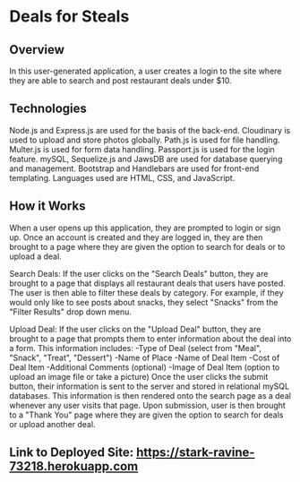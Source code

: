 # Deals for Steals

## Overview
In this user-generated application, a user creates a login to the site where they are able to search and post restaurant deals under $10. 

## Technologies
Node.js and Express.js are used for the basis of the back-end. Cloudinary is used to upload and store photos globally. Path.js is used for file handling. Multer.js is used for form data handling. Passport.js is used for the login feature. mySQL, Sequelize.js and JawsDB are used for database querying and management. Bootstrap and Handlebars are used for front-end templating. Languages used are HTML, CSS, and JavaScript.

## How it Works
When a user opens up this application, they are prompted to login or sign up. Once an account is created and they are logged in, they are then brought to a page where they are given the option to search for deals or to upload a deal. 

Search Deals:
If the user clicks on the "Search Deals" button, they are brought to a page that displays all restaurant deals that users have posted. The user is then able to filter these deals by category. For example, if they would only like to see posts about snacks, they select "Snacks" from the "Filter Results" drop down menu.

Upload Deal:
If the user clicks on the "Upload Deal" button, they are brought to a page that prompts them to enter information about the deal into a form. This information includes:
    -Type of Deal (select from "Meal", "Snack", "Treat", "Dessert")
    -Name of Place
    -Name of Deal Item
    -Cost of Deal Item
    -Additional Comments (optional)
    -Image of Deal Item (option to upload an image file or take a picture)
Once the user clicks the submit button, their information is sent to the server and stored in relational mySQL databases. This information is then rendered onto the search page as a deal whenever any user visits that page. Upon submission, user is then brought to a "Thank You" page where they are given the option to search for deals or upload another deal.


## Link to Deployed Site: https://stark-ravine-73218.herokuapp.com
